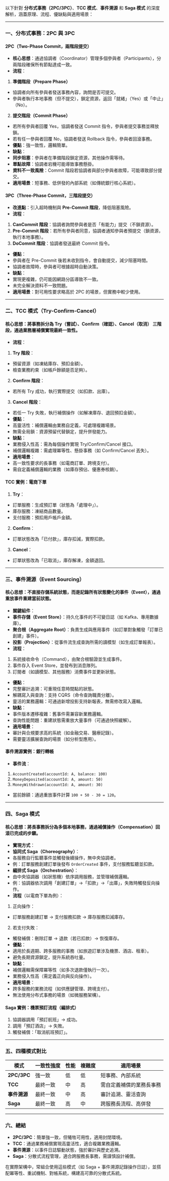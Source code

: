 以下針對 **分布式事務（2PC/3PC）**、**TCC 模式**、**事件溯源** 和 **Saga 模式** 的深度解析，涵蓋原理、流程、優缺點與適用場景：

---

### 一、分布式事務：2PC 與 3PC
#### **2PC（Two-Phase Commit，兩階段提交）**
- **核心思想**：通過協調者（Coordinator）管理多個參與者（Participants），分兩階段確保所有節點達成一致。
- **流程**：
1. **準備階段（Prepare Phase）**
- 協調者向所有參與者發送事務內容，詢問是否可提交。
- 參與者執行本地事務（但不提交），鎖定資源，返回「就緒」（Yes）或「中止」（No）。
2. **提交階段（Commit Phase）**
- 若所有參與者回覆 Yes，協調者發送 Commit 指令，參與者提交事務並釋放鎖。
- 若有任一參與者回覆 No，協調者發送 Rollback 指令，參與者回滾事務。
- **優點**：強一致性，邏輯簡單。
- **缺點**：
- **同步阻塞**：參與者在準備階段鎖定資源，其他操作需等待。
- **單點故障**：協調者宕機可能導致事務懸掛。
- **資料不一致風險**：Commit 階段若協調者與部分參與者故障，可能導致部分提交。
- **適用場景**：短事務、低併發的內部系統（如傳統銀行核心系統）。

#### **3PC（Three-Phase Commit，三階段提交）**
- **改進點**：引入超時機制與 **Pre-Commit 階段**，降低阻塞風險。
- **流程**：
1. **CanCommit 階段**：協調者詢問參與者是否「有能力」提交（不鎖資源）。
2. **Pre-Commit 階段**：若所有參與者同意，協調者通知參與者預提交（鎖資源，執行本地事務）。
3. **DoCommit 階段**：協調者發送最終 Commit 指令。
- **優點**：
- 參與者在 Pre-Commit 後若未收到指令，會自動提交，減少阻塞時間。
- 協調者故障時，參與者可根據超時自動決策。
- **缺點**：
- 實現更複雜，仍可能因網路分區導致不一致。
- 未完全解決資料不一致問題。
- **適用場景**：對可用性要求略高於 2PC 的場景，但實務中較少使用。

---

### 二、TCC 模式（Try-Confirm-Cancel）
#### **核心思想**：將事務拆分為 **Try（嘗試）**、**Confirm（確認）**、**Cancel（取消）** 三階段，通過業務層補償實現最終一致性。
- **流程**：
1. **Try 階段**：
- 預留資源（如凍結庫存、預扣金額）。
- 檢查業務約束（如帳戶餘額是否足夠）。
2. **Confirm 階段**：
- 若所有 Try 成功，執行實際提交（如扣款、出庫）。
3. **Cancel 階段**：
- 若任一 Try 失敗，執行補償操作（如解凍庫存、退回預扣金額）。
- **優點**：
- 高靈活性：補償邏輯由業務自定義，可處理複雜場景。
- 無需全局鎖：資源預留代替鎖定，提升併發能力。
- **缺點**：
- 業務侵入性高：需為每個操作實現 Try/Confirm/Cancel 接口。
- 補償邏輯複雜：需處理冪等性、懸掛事務（如 Confirm/Cancel 丟失）。
- **適用場景**：
- 高一致性要求的長事務（如電商訂單、跨境支付）。
- 需自定義補償邏輯的業務（如庫存預佔、優惠券核銷）。

#### **TCC 實例：電商下單**
1. **Try**：
- 訂單服務：生成預訂單（狀態為「處理中」）。
- 庫存服務：凍結商品數量。
- 支付服務：預扣用戶帳戶金額。
2. **Confirm**：
- 訂單狀態改為「已付款」，庫存扣減，實際扣款。
3. **Cancel**：
- 訂單狀態改為「已取消」，庫存解凍，金額退回。

---

### 三、事件溯源（Event Sourcing）
#### **核心思想**：不直接存儲系統狀態，而是記錄所有狀態變化的事件（Event），通過重放事件重建當前狀態。
- **關鍵組件**：
- **事件存儲（Event Store）**：持久化事件的不可變日誌（如 Kafka、專用數據庫）。
- **聚合根（Aggregate Root）**：負責生成與應用事件（如訂單對象觸發「訂單已創建」事件）。
- **投影（Projection）**：從事件流生成查詢所需的讀模型（如生成訂單報表）。
- **流程**：
1. 系統接收命令（Command），由聚合根驗證並生成事件。
2. 事件存入 Event Store，並發布到消息隊列。
3. 訂閱者（如讀模型、其他服務）消費事件並更新狀態。
- **優點**：
- 完整審計追溯：可重現任意時間點的狀態。
- 解耦寫入與查詢：支持 CQRS（命令查詢職責分離）。
- 靈活的業務邏輯：可通過新增投影支持新報表，無需修改寫入邏輯。
- **缺點**：
- 事件版本遷移複雜：舊事件需兼容新業務邏輯。
- 查詢性能問題：重建狀態需重放大量事件（可通過快照緩解）。
- **適用場景**：
- 審計與合規要求高的系統（如金融交易、醫療記錄）。
- 需要靈活擴展查詢的場景（如分析型應用）。

#### **事件溯源實例：銀行轉帳**
- **事件流**：
1. `AccountCreated(accountId: A, balance: 100)`
2. `MoneyDeposited(accountId: A, amount: 50)`
3. `MoneyWithdrawn(accountId: A, amount: 30)`
- 當前餘額：通過重放事件計算 `100 + 50 - 30 = 120`。

---

### 四、Saga 模式
#### **核心思想**：將長事務拆分為多個本地事務，通過補償操作（Compensation）回滾已完成的步驟。
- **實現方式**：
- **協同式 Saga（Choreography）**：
- 各服務自行監聽事件並觸發後續操作，無中央協調者。
- 例：訂單服務創建訂單後發布 `OrderCreated` 事件，支付服務監聽並扣款。
- **編排式 Saga（Orchestration）**：
- 由中央協調器（如狀態機）依序調用服務，並管理補償邏輯。
- 例：協調器依次調用「創建訂單」→「扣款」→「出庫」，失敗時觸發反向操作。
- **流程**（以電商下單為例）：
1. 正向操作：
- 訂單服務創建訂單 → 支付服務扣款 → 庫存服務扣減庫存。
2. 若支付失敗：
- 觸發補償：刪除訂單 → 退款（若已扣款）→ 恢復庫存。
- **優點**：
- 適用於長週期、跨多服務的事務（如旅遊訂單涉及機票、酒店、租車）。
- 避免長期資源鎖定，提升系統吞吐量。
- **缺點**：
- 補償邏輯需保障冪等性（如多次退款僅執行一次）。
- 業務侵入性高（需定義正向與反向操作）。
- **適用場景**：
- 跨多服務的業務流程（如供應鏈管理、跨境支付）。
- 無法使用分布式事務的場景（如微服務架構）。

#### **Saga 實例：機票預訂流程（編排式）**
1. 協調器調用「預訂航班」→ 成功。
2. 調用「預訂酒店」→ 失敗。
3. 觸發補償：「取消航班預訂」。

---

### 五、四種模式對比
| 模式          | 一致性強度 | 性能 | 複雜度 | 適用場景                     |
|---------------|------------|------|--------|-----------------------------|
| **2PC/3PC**   | 強一致     | 低   | 低     | 短事務、內部系統            |
| **TCC**       | 最終一致   | 中   | 高     | 需自定義補償的業務長事務    |
| **事件溯源**  | 最終一致   | 中   | 高     | 審計追溯、靈活查詢          |
| **Saga**      | 最終一致   | 高   | 中     | 跨服務長流程、高併發        |

---

### 六、總結
- **2PC/3PC**：簡單強一致，但犧牲可用性，適用封閉環境。
- **TCC**：通過業務補償實現高靈活性，適合複雜業務邏輯。
- **事件溯源**：以事件日誌驅動狀態，強於審計與歷史追溯。
- **Saga**：分散式流程管理，適合跨服務長事務，需謹慎設計補償。

在實際架構中，常組合使用這些模式（如 Saga + 事件溯源記錄操作日誌），並搭配冪等性、重試機制、對帳系統，構建高可靠的分散式系統。
